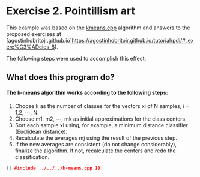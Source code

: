 # Exercise 2. Pointillism art

This example was based on the [kmeans.cpp](https://agostinhobritojr.github.io/tutorial/pdi/exemplos/kmeans.cpp) algorithm and answers to the proposed exercises at [agostinhobritojr.github.io]https://agostinhobritojr.github.io/tutorial/pdi/#_exerc%C3%ADcios_8).

The following steps were used to accomplish this effect:

## What does this program do?   
#### The k-means algorithm works according to the following steps:

1. Choose k as the number of classes for the vectors xi of N samples, i = 1,2, ⋯, N.
2. Choose m1, m2, ⋯, mk as initial approximations for the class centers.
3. Sort each sample xi using, for example, a minimum distance classifier (Euclidean distance).
4. Recalculate the averages mj using the result of the previous step.
5. If the new averages are consistent (do not change considerably), finalize the algorithm. If not, recalculate the centers and redo the classification.

```cpp
{{ #include ../../../k-means.cpp }}
```

